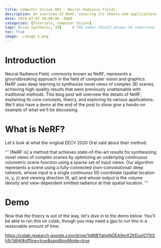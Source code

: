 ```yaml
---
title: Computer Vision 001 - Neural Radiance Fields
description: An overview of NeRF, covering its theory and applications with a demo
date: 2024-07-07 20:00:00 -0800
categories: [Tutorials, Computer Vision]
tags: [view synthesis, 3d]     # TAG names should always be lowercase
toc: True
image: ./image 1.png
---
```


# Introduction

Neural Radiance Field, commonly known as NeRF, represents a groundbreaking approach in the field of computer vision and graphics. NeRF uses deep learning to synthesize novel views of complex 3D scenes, achieving high-quality results that were previously unattainable with traditional methods. This blog post will overview the details of NeRF, explaining its core concepts, theory, and exploring its various applications. We'll also have a demo at the end of the post to show give a hands-on example of what we'll be discussing.

# What is NeRF?

Let's look at what the original EECV 2020 Oral said about their method:

'''
[NeRF is] a method that achieves state-of-the-art results for synthesizing novel views of complex scenes by optimizing an underlying continuous volumetric scene function using a sparse set of input views. Our algorithm represents a scene using a fully-connected (non-convolutional) deep network, whose input is a single continuous 5D coordinate (spatial location (x, y, z) and viewing direction (θ, φ)) and whose output is the volume density and view-dependent emitted radiance at that spatial location.
'''

# Demo

Now that the theory is out of the way, let's dive in to the demo below. You'll be able to run this on colab, though you may need a gpu to run this in a reasonable amount of time.

https://colab.research.google.com/drive/1jdNBYahqNGEA9mXZKEoolOTKShXr1dhK#offline=true&sandboxMode=true